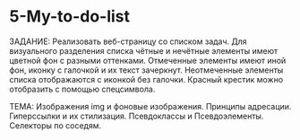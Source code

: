 # 5-My-to-do-list
ЗАДАНИЕ: Реализовать веб-страницу со списком задач. Для визуального разделения списка чётные и нечётные элементы имеют цветной фон с разными оттенками. Отмеченные элементы имеют иной фон, иконку с галочкой и их текст зачеркнут. Неотмеченные элементы списка отображаются с иконкой без галочки. Красный крестик можно отобразить с помощью спецсимвола. 

ТЕМА: Изображения img и фоновые изображения. Принципы адресации. Гиперссылки и их стилизация. Псевдоклассы и Псевдоэлементы. Селекторы по соседям.
